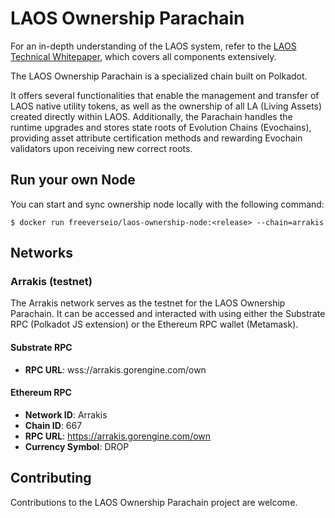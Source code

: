 # LAOS Ownership Parachain

For an in-depth understanding of the LAOS system, refer to the [LAOS Technical Whitepaper](https://github.com/freeverseio/laos-whitepaper/blob/main/laos.pdf), which covers all components extensively.

The LAOS Ownership Parachain is a specialized chain built on Polkadot. 

It offers several functionalities that enable the management and transfer of LAOS native utility tokens, as well as the ownership of all LA (Living Assets) created directly within LAOS. Additionally, the Parachain handles the runtime upgrades and stores state roots of Evolution Chains (Evochains), providing asset attribute certification methods and rewarding Evochain validators upon receiving new correct roots. 

## Run your own Node

You can start and sync ownership node locally with the following command:
```
$ docker run freeverseio/laos-ownership-node:<release> --chain=arrakis
```

## Networks
### Arrakis (testnet)

The Arrakis network serves as the testnet for the LAOS Ownership Parachain. It can be accessed and interacted with using either the Substrate RPC (Polkadot JS extension) or the Ethereum RPC wallet (Metamask).

#### Substrate RPC
* **RPC URL**: wss://arrakis.gorengine.com/own

#### Ethereum RPC
* **Network ID**: Arrakis
* **Chain ID**: 667
* **RPC URL**: https://arrakis.gorengine.com/own
* **Currency Symbol**: DROP

## Contributing

Contributions to the LAOS Ownership Parachain project are welcome.